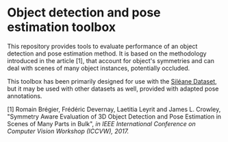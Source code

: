 # Object detection and pose estimation toolbox

This repository provides tools to evaluate performance of an object detection and pose estimation method. It is based on the methodology introduced in the article [1], that account for object's symmetries and can deal with scenes of many object instances, potentially occluded.

This toolbox has been primarily designed for use with the [Siléane Dataset](https://rbregier.github.io/dataset2017), but it may be used with other datasets as well, provided with adapted pose annotations.

[1] Romain Brégier, Frédéric Devernay, Laetitia Leyrit and James L. Crowley, "Symmetry Aware Evaluation of 3D Object Detection and Pose Estimation in Scenes of Many Parts in Bulk", *in IEEE International Conference on Computer Vision Workshop (ICCVW), 2017.*
